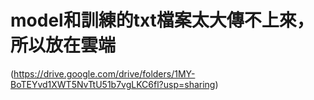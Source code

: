 # model和訓練的txt檔案太大傳不上來，所以放在雲端
(https://drive.google.com/drive/folders/1MY-BoTEYvd1XWT5NvTtU51b7vgLKC6fl?usp=sharing)

